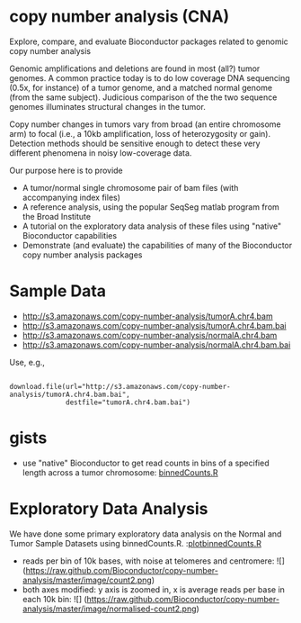 copy number analysis (CNA)
===========================

Explore, compare, and evaluate Bioconductor packages related to genomic copy number analysis

Genomic amplifications and deletions are found in most (all?) tumor genomes.  A common practice today is to do low coverage DNA sequencing (0.5x, for instance) of a tumor genome, and a matched normal genome (from the same subject).  Judicious comparison of the the two sequence genomes illuminates structural changes in the tumor.

Copy number changes in tumors vary from broad (an entire chromosome arm) to focal (i.e., a 10kb amplification, loss of heterozygosity or gain).   Detection methods should be sensitive enough to detect these very different phenomena in noisy low-coverage data.

Our purpose here is to provide

* A tumor/normal single chromosome pair of bam files (with accompanying index files)
* A reference analysis, using the popular SeqSeg matlab program from the Broad Institute
* A tutorial on the exploratory data analysis of these files using "native" Bioconductor capabilities
* Demonstrate (and evaluate) the capabilities of many of the Bioconductor copy number analysis packages

Sample Data
===========
* http://s3.amazonaws.com/copy-number-analysis/tumorA.chr4.bam
* http://s3.amazonaws.com/copy-number-analysis/tumorA.chr4.bam.bai
* http://s3.amazonaws.com/copy-number-analysis/normalA.chr4.bam
* http://s3.amazonaws.com/copy-number-analysis/normalA.chr4.bam.bai

Use, e.g.,
<pre><code> 
download.file(url="http://s3.amazonaws.com/copy-number-analysis/tumorA.chr4.bam.bai",
              destfile="tumorA.chr4.bam.bai")
</code></pre>

gists
=====
* use "native" Bioconductor to get read counts in bins of a specified length across a tumor chromosome: 
 <a  href="https://gist.github.com/pshannon-bioc/8677930">binnedCounts.R</a>

Exploratory Data Analysis
==========================
We have done some primary exploratory data analysis on the Normal and Tumor Sample Datasets using binnedCounts.R.
 :<a href="https://gist.github.com/sonali-bioc/8795338.js">plotbinnedCounts.R</a>
* reads per bin of 10k bases, with noise at telomeres and centromere: ![] (https://raw.github.com/Bioconductor/copy-number-analysis/master/image/count2.png)
* both axes modified: y axis is zoomed in, x is average reads per base in each 10k bin: ![] (https://raw.github.com/Bioconductor/copy-number-analysis/master/image/normalised-count2.png)
